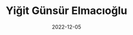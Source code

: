 ---
title: "Yiğit Günsür Elmacıoğlu"
img: people/yigit-elmacioglu.jpg
collection: people
date: 2022-12-05
type: Undergraduate
---